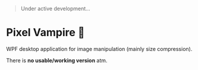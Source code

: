 > Under active development...

# Pixel Vampire :syringe:

WPF desktop application for image manipulation (mainly size compression).  

There is **no usable/working version** atm.